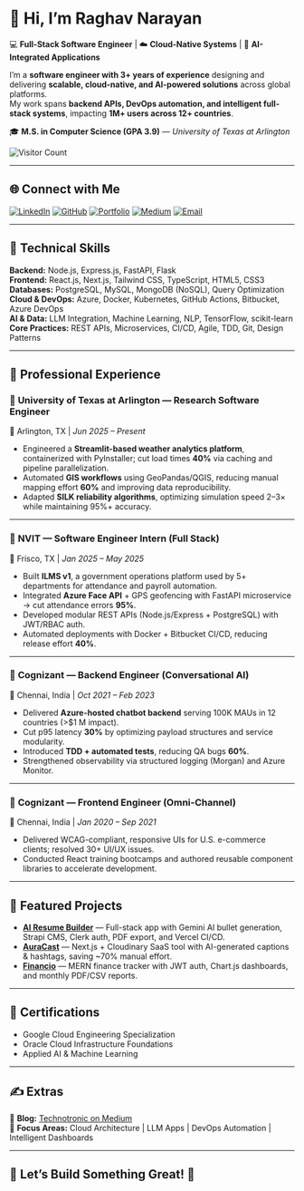 # 👋 Hi, I’m **Raghav Narayan**

💻 **Full-Stack Software Engineer** | ☁️ **Cloud-Native Systems** | 🤖 **AI-Integrated Applications**

I’m a **software engineer with 3+ years of experience** designing and delivering **scalable, cloud-native, and AI-powered solutions** across global platforms.  
My work spans **backend APIs, DevOps automation, and intelligent full-stack systems**, impacting **1M+ users across 12+ countries**.

🎓 **M.S. in Computer Science (GPA 3.9)** — *University of Texas at Arlington*  

![Visitor Count](https://komarev.com/ghpvc/?username=raghav-narayan&style=flat-square&color=blue)

---

## 🌐 Connect with Me

[![LinkedIn](https://img.shields.io/badge/LinkedIn-0077B5?style=flat&logo=linkedin&logoColor=white)](https://www.linkedin.com/in/raghav-narayan98)
[![GitHub](https://img.shields.io/badge/GitHub-181717?style=flat&logo=github&logoColor=white)](https://github.com/raghav-narayan)
[![Portfolio](https://img.shields.io/badge/Portfolio-000000?style=flat&logo=react&logoColor=white)](https://raghav-narayan.github.io)
[![Medium](https://img.shields.io/badge/Blog-12100E?style=flat&logo=medium&logoColor=white)](https://technotronic.medium.com/)
[![Email](https://img.shields.io/badge/Email-D14836?style=flat&logo=gmail&logoColor=white)](mailto:raghav.narayan.98@gmail.com)

---

## 🧠 Technical Skills

**Backend:** Node.js, Express.js, FastAPI, Flask  
**Frontend:** React.js, Next.js, Tailwind CSS, TypeScript, HTML5, CSS3  
**Databases:** PostgreSQL, MySQL, MongoDB (NoSQL), Query Optimization  
**Cloud & DevOps:** Azure, Docker, Kubernetes, GitHub Actions, Bitbucket, Azure DevOps  
**AI & Data:** LLM Integration, Machine Learning, NLP, TensorFlow, scikit-learn  
**Core Practices:** REST APIs, Microservices, CI/CD, Agile, TDD, Git, Design Patterns  

---

## 💼 Professional Experience

### 🧪 **University of Texas at Arlington — Research Software Engineer**  
📍 Arlington, TX | *Jun 2025 – Present*  
- Engineered a **Streamlit-based weather analytics platform**, containerized with PyInstaller; cut load times **40%** via caching and pipeline parallelization.  
- Automated **GIS workflows** using GeoPandas/QGIS, reducing manual mapping effort **60%** and improving data reproducibility.  
- Adapted **SILK reliability algorithms**, optimizing simulation speed 2–3× while maintaining 95%+ accuracy.  

---

### 🚀 **NVIT — Software Engineer Intern (Full Stack)**  
📍 Frisco, TX | *Jan 2025 – May 2025*  
- Built **ILMS v1**, a government operations platform used by 5+ departments for attendance and payroll automation.  
- Integrated **Azure Face API** + GPS geofencing with FastAPI microservice → cut attendance errors **95%**.  
- Developed modular REST APIs (Node.js/Express + PostgreSQL) with JWT/RBAC auth.  
- Automated deployments with Docker + Bitbucket CI/CD, reducing release effort **40%**.  

---

### 🤖 **Cognizant — Backend Engineer (Conversational AI)**  
📍 Chennai, India | *Oct 2021 – Feb 2023*  
- Delivered **Azure-hosted chatbot backend** serving 100K MAUs in 12 countries (>$1 M impact).  
- Cut p95 latency **30%** by optimizing payload structures and service modularity.  
- Introduced **TDD + automated tests**, reducing QA bugs **60%**.  
- Strengthened observability via structured logging (Morgan) and Azure Monitor.  

---

### 🎨 **Cognizant — Frontend Engineer (Omni-Channel)**  
📍 Chennai, India | *Jan 2020 – Sep 2021*  
- Delivered WCAG-compliant, responsive UIs for U.S. e-commerce clients; resolved 30+ UI/UX issues.  
- Conducted React training bootcamps and authored reusable component libraries to accelerate development.  

---

## 🧩 Featured Projects

- **[AI Resume Builder](https://github.com/raghav-narayan/ai-resume-builder)** — Full-stack app with Gemini AI bullet generation, Strapi CMS, Clerk auth, PDF export, and Vercel CI/CD.  
- **[AuraCast](https://github.com/raghav-narayan/ai-cloudinary-saas)** — Next.js + Cloudinary SaaS tool with AI-generated captions & hashtags, saving ~70% manual effort.  
- **[Financio](https://github.com/raghav-narayan/finance-tracker-mern)** — MERN finance tracker with JWT auth, Chart.js dashboards, and monthly PDF/CSV reports.  

---

## 🏅 Certifications

- Google Cloud Engineering Specialization  
- Oracle Cloud Infrastructure Foundations  
- Applied AI & Machine Learning  

---

## ✍️ Extras  

📖 **Blog:** [Technotronic on Medium](https://technotronic.medium.com/)  
🎯 **Focus Areas:** Cloud Architecture | LLM Apps | DevOps Automation | Intelligent Dashboards  

---

## 🤝 Let’s Build Something Great! 🚀  
